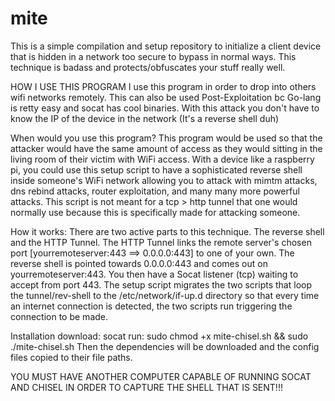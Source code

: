 # mite
This is a simple compilation and setup repository to initialize a client device that is hidden in a network too secure to bypass in normal ways. This technique is badass and protects/obfuscates your stuff really well.

HOW I USE THIS PROGRAM
I use this program in order to drop into others wifi networks remotely. This can also be used Post-Exploitation bc Go-lang is retty easy and socat has cool binaries. With this attack you don't have to know the IP of the device in the network (It's a reverse shell duh)

When would you use this program?
This program would be used so that the attacker would have the same amount of access as they would sitting in the living room of their victim with WiFi access. With a device like a raspberry pi, you could use this setup script to have a sophisticated reverse shell inside someone's WiFi network allowing you to attack with mimtm attacks, dns rebind attacks, router exploitation, and many many more powerful attacks. This script is not meant for a tcp > http tunnel that one would normally use because this is specifically made for attacking someone.

How it works:
There are two active parts to this technique. The reverse shell and the HTTP Tunnel. The HTTP Tunnel links the remote server's chosen port [yourremoteserver:443 ==> 0.0.0.0:443] to one of your own. The reverse shell is pointed towards 0.0.0.0:443 and comes out on yourremoteserver:443. You then have a Socat listener (tcp) waiting to accept from port 443. The setup script migrates the two scripts that loop the tunnel/rev-shell to the /etc/network/if-up.d directory so that every time an internet connection is detected, the two scripts run triggering the connection to be made.

Installation
download: socat
run: sudo chmod +x mite-chisel.sh && sudo ./mite-chisel.sh
Then the dependencies will be downloaded and the config files copied to their file paths.

YOU MUST HAVE ANOTHER COMPUTER CAPABLE OF RUNNING SOCAT AND CHISEL IN ORDER TO CAPTURE THE SHELL THAT IS SENT!!!

